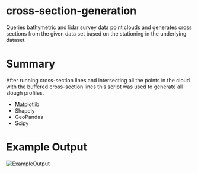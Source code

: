 # cross-section-generation
Queries  bathymetric and lidar survey data point clouds and generates cross sections from the given data set based on the stationing in the underlying dataset. 

# Summary

After running cross-section lines and intersecting all the points in the cloud with the buffered cross-section lines this script was used to generate all slough profiles. 

- Matplotlib
- Shapely
- GeoPandas
- Scipy

# Example Output

![ExampleOutput](https://github.com/metostom/cross-section-generation)


